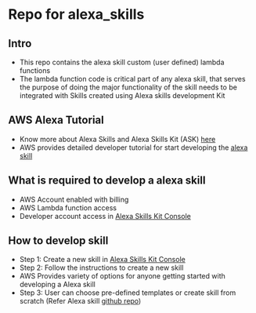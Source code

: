 # Repo for alexa_skills
## Intro
- This repo contains the alexa skill custom (user defined) lambda functions 
- The lambda function code is critical part of any alexa skill, that serves the purpose of doing the major functionality of the skill needs to be integrated with Skills created using Alexa skills development Kit

## AWS Alexa Tutorial
- Know more about Alexa Skills and Alexa Skills Kit (ASK) [here](https://developer.amazon.com/en-US/alexa/alexa-skills-kit)
- AWS provides detailed developer tutorial for start developing the [alexa skill](https://developer.amazon.com/en-US/alexa/alexa-skills-kit/start)

## What is required to develop a alexa skill
- AWS Account enabled with billing
- AWS Lambda function access
- Developer account access in [Alexa Skills Kit Console](https://developer.amazon.com/alexa/console/ask)

## How to develop skill
- Step 1: Create a new skill in [Alexa Skills Kit Console](https://developer.amazon.com/alexa/console/ask)
- Step 2: Follow the instructions to create a new skill
- AWS Provides variety of options for anyone getting started with developing a Alexa skill
- Step 3: User can choose pre-defined templates or create skill from scratch (Refer Alexa skill [github repo](https://github.com/alexa))
